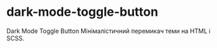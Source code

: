 # dark-mode-toggle-button  
  
Dark Mode Toggle Button
Мінімалістичний перемикач теми на HTML і SCSS.

